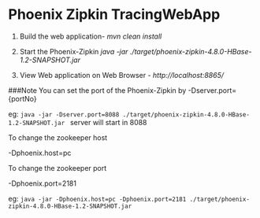 # Phoenix Zipkin TracingWebApp
1. Build the web application-
 *mvn clean install*

2. Start the Phoenix-Zipkin
 *java -jar ./target/phoenix-zipkin-4.8.0-HBase-1.2-SNAPSHOT.jar*

3. View Web application on Web Browser -
 *http://localhost:8865/*

 ###Note
 You can set the port of the Phoenix-Zipkin by -Dserver.port={portNo}

 eg:
 `java -jar -Dserver.port=8088 ./target/phoenix-zipkin-4.8.0-HBase-1.2-SNAPSHOT.jar ` server will start in 8088


To change the zookeeper host

-Dphoenix.host=pc

To change the zookeeper port

-Dphoenix.port=2181

eg:
 `java -jar -Dphoenix.host=pc -Dphoenix.port=2181 ./target/phoenix-zipkin-4.8.0-HBase-1.2-SNAPSHOT.jar `